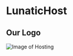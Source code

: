 # LunaticHost

## Our Logo

![Image of Hosting]([https://octodex.github.com/images/yaktocat.png](https://cdn.discordapp.com/icons/1171296634785779844/a_f2ff462f421a243867b8a1f8de09ea99.gif?size=4096))
